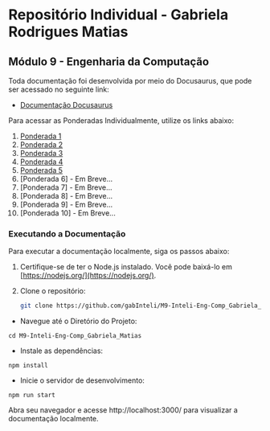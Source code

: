# Repositório Individual - Gabriela Rodrigues Matias 
## Módulo 9 - Engenharia da Computação 

Toda documentação foi desenvolvida por meio do Docusaurus, que pode ser acessado no seguinte link:

- [Documentação Docusaurus](https://gabinteli.github.io/M9-Inteli-Eng-Comp_Gabriela_Matias/)

Para acessar as Ponderadas Individualmente, utilize os links abaixo:

1. [Ponderada 1](https://gabinteli.github.io/M9-Inteli-Eng-Comp_Gabriela_Matias/docs/ponderada1/ponderada1)
2. [Ponderada 2](https://gabinteli.github.io/M9-Inteli-Eng-Comp_Gabriela_Matias/docs/ponderada2/ponderada2)
3. [Ponderada 3](https://gabinteli.github.io/M9-Inteli-Eng-Comp_Gabriela_Matias/docs/ponderada3/ponderada3)
4. [Ponderada 4](https://gabinteli.github.io/M9-Inteli-Eng-Comp_Gabriela_Matias/docs/ponderada4/ponderada4)
5. [Ponderada 5](https://gabinteli.github.io/M9-Inteli-Eng-Comp_Gabriela_Matias/docs/ponderada5/ponderada5)
6. [Ponderada 6] - Em Breve...
7. [Ponderada 7] - Em Breve...
8. [Ponderada 8] - Em Breve...
9. [Ponderada 9] - Em Breve...
10. [Ponderada 10] - Em Breve...

### Executando a Documentação

Para executar a documentação localmente, siga os passos abaixo:

1. Certifique-se de ter o Node.js instalado. Você pode baixá-lo em [https://nodejs.org/](https://nodejs.org/).

2. Clone o repositório:
   ```bash
   git clone https://github.com/gabInteli/M9-Inteli-Eng-Comp_Gabriela_Matias.git

- Navegue até o Diretório do Projeto:

```
cd M9-Inteli-Eng-Comp_Gabriela_Matias
```

- Instale as dependências:

```
npm install
```

- Inicie o servidor de desenvolvimento:
```
npm run start
```

Abra seu navegador e acesse http://localhost:3000/ para visualizar a documentação localmente.

